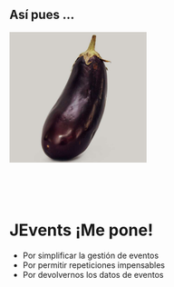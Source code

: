 ## Así pues ... 
<div class="small-font">
    <div class="row">
        <div class="column-1-2">
            <img src="images/esta-herramienta-me-pone/mepone.jpg" alt="Joocial Me pone" style="width:48%;"/>
        </div>
        <div class="column-1-2">
		<h1 style="padding-top: 60px" class="fragment fade-in" data-fragment-index="2">JEvents ¡Me pone!</h1>
			<ul class="fragment fade-out" data-fragment-index="1">
				<li>Por simplificar la gestión de eventos</li>
				<li>Por permitir repeticiones impensables</li>
				<li>Por devolvernos los datos de eventos</li>
			</ul>
        </div>
    </div>
</div>
